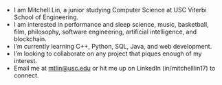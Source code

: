 - I am Mitchell Lin, a junior studying Computer Science at USC Viterbi School of Engineering. 
- I am interested in performance and sleep science, music, basketball, film, philosophy, software engineering, artificial intelligence, and blockchain.
- I’m currently learning C++, Python, SQL, Java, and web development.
- I’m looking to collaborate on any project that piques enough of my interest.
- Email me at mtlin@usc.edu or hit me up on LinkedIn (in/mitchelllin17) to connect.

<!---
mtlin8/mtlin8 is a ✨ special ✨ repository because its `README.md` (this file) appears on your GitHub profile.
You can click the Preview link to take a look at your changes.
--->
